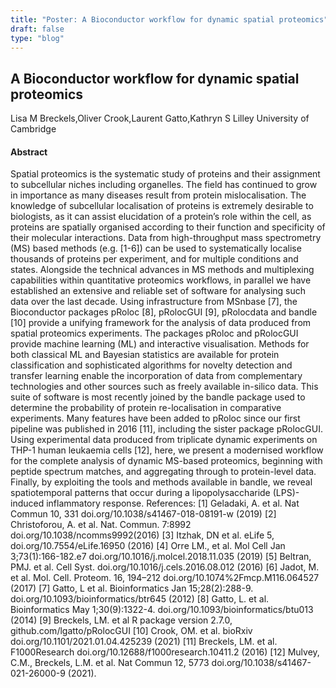 ```yaml
---
title: "Poster: A Bioconductor workflow for dynamic spatial proteomics"
draft: false
type: "blog"
---
```


## A Bioconductor workflow for dynamic spatial proteomics
Lisa M Breckels,Oliver Crook,Laurent Gatto,Kathryn S Lilley
University of Cambridge
#### Abstract

Spatial proteomics is the systematic study of proteins and their assignment to subcellular niches including organelles. The field has continued to grow in importance as many diseases result from protein mislocalisation. The knowledge of subcellular localisation of proteins is extremely desirable to biologists, as it can assist elucidation of a protein’s role within the cell, as proteins are spatially organised according to their function and specificity of their molecular interactions. Data from high-throughput mass spectrometry (MS) based methods (e.g. [1-6]) can be used to systematically localise thousands of proteins per experiment, and for multiple conditions and states. Alongside the technical advances in MS methods and multiplexing capabilities within quantitative proteomics workflows, in parallel we have established an extensive and reliable set of software for analysing such data over the last decade. Using infrastructure from MSnbase [7], the Bioconductor packages pRoloc [8], pRolocGUI [9], pRolocdata and bandle [10] provide a unifying framework for the analysis of data produced from spatial proteomics experiments. The packages pRoloc and pRolocGUI provide machine learning (ML) and interactive visualisation. Methods for both classical ML and Bayesian statistics are available for protein classification and sophisticated algorithms for novelty detection and transfer learning enable the incorporation of data from complementary technologies and other sources such as freely available in-silico data. This suite of software is most recently joined by the bandle package used to determine the probability of protein re-localisation in comparative experiments. Many features have been added to pRoloc since our first pipeline was published in 2016 [11], including the sister package pRolocGUI. Using experimental data produced from triplicate dynamic experiments on THP-1 human leukaemia cells [12], here, we present a modernised workflow for the complete analysis of dynamic MS-based proteomics, beginning with peptide spectrum matches, and aggregating through to protein-level data. Finally, by exploiting the tools and methods available in bandle, we reveal spatiotemporal patterns that occur during a lipopolysaccharide (LPS)-induced inflammatory response.   References: [1] Geladaki, A. et al. Nat Commun 10, 331 doi.org/10.1038/s41467-018-08191-w (2019) [2] Christoforou, A. et al. Nat. Commun. 7:8992 doi.org/10.1038/ncomms9992(2016) [3] Itzhak, DN et al. eLife 5, doi.org/10.7554/eLife.16950 (2016) [4] Orre LM., et al. Mol Cell Jan 3;73(1):166-182.e7 doi.org/10.1016/j.molcel.2018.11.035 (2019) [5] Beltran, PMJ. et al. Cell Syst. doi.org/10.1016/j.cels.2016.08.012 (2016) [6] Jadot, M. et al. Mol. Cell. Proteom. 16, 194–212 doi.org/10.1074%2Fmcp.M116.064527 (2017) [7] Gatto, L et al. Bioinformatics Jan 15;28(2):288-9. doi.org/10.1093/bioinformatics/btr645 (2012) [8] Gatto, L. et al. Bioinformatics May 1;30(9):1322-4. doi.org/10.1093/bioinformatics/btu013 (2014) [9] Breckels, LM. et al R package version 2.7.0, github.com/lgatto/pRolocGUI [10] Crook, OM. et al. bioRxiv doi.org/10.1101/2021.01.04.425239 (2021) [11]  Breckels, LM. et al. F1000Research doi.org/10.12688/f1000research.10411.2 (2016) [12] Mulvey, C.M., Breckels, L.M. et al. Nat Commun 12, 5773 doi.org/10.1038/s41467-021-26000-9 (2021).
